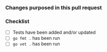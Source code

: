 ### Changes purposed in this pull request

<!-- Why are you making this change? -->

### Checklist

- [ ] Tests have been added and/or updated
- [ ] `go fmt .` has been run
- [ ] `go vet .` has been run

<!-- Optional:
### A gif to brighten your reviewer's day and/or represents how you feel about this pull request

![](place-image-url-here)
-->
